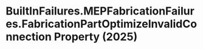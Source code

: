 # BuiltInFailures.MEPFabricationFailures.FabricationPartOptimizeInvalidConnection Property (2025)

﻿